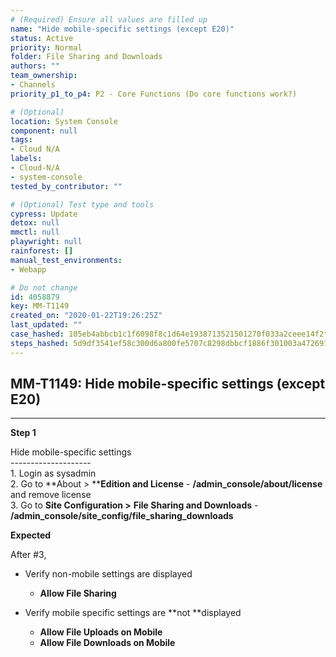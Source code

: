 ```yaml
---
# (Required) Ensure all values are filled up
name: "Hide mobile-specific settings (except E20)"
status: Active
priority: Normal
folder: File Sharing and Downloads
authors: ""
team_ownership: 
- Channels
priority_p1_to_p4: P2 - Core Functions (Do core functions work?)

# (Optional)
location: System Console
component: null
tags: 
- Cloud N/A
labels: 
- Cloud-N/A
- system-console
tested_by_contributor: ""

# (Optional) Test type and tools
cypress: Update
detox: null
mmctl: null
playwright: null
rainforest: []
manual_test_environments: 
- Webapp

# Do not change
id: 4058879
key: MM-T1149
created_on: "2020-01-22T19:26:25Z"
last_updated: ""
case_hashed: 105eb4abbcb1c1f6098f8c1d64e1938713521501270f033a2ceee14f2fde8c9573d091d1d5bd3e1ab64ca9f73912f4a8
steps_hashed: 5d9df3541ef58c300d6a800fe5707c8298dbbcf1886f301003a472691e0c1130f4d24eaa994f0a562f8fdd6db1ed6dd0
---
```


<!-- (Auto-generated) Based on frontmatter's "key" and "name" -->

## MM-T1149: Hide mobile-specific settings (except E20)

---

**Step 1**

Hide mobile-specific settings\
\--------------------\
1\. Login as sysadmin\
2\. Go to \*\*About > \*\***Edition and License** - **/admin\_console/about/license** and remove license\
3\. Go to **Site Configuration >** **File Sharing and Downloads** - **/admin\_console/site\_config/file\_sharing\_downloads**

**Expected**

After #3,

- Verify non-mobile settings are displayed

  - **Allow File Sharing**

- Verify mobile specific settings are \*\*not \*\*displayed

  - **Allow File Uploads on Mobile**
  - **Allow File Downloads on Mobile**

